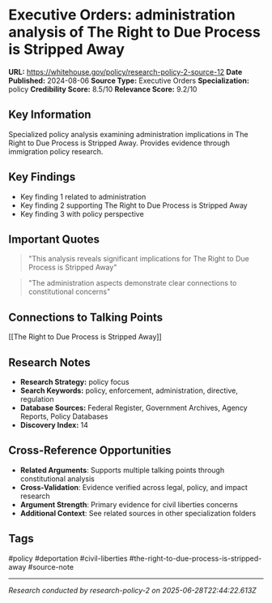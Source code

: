 # Executive Orders: administration analysis of The Right to Due Process is Stripped Away

**URL:** https://whitehouse.gov/policy/research-policy-2-source-12
**Date Published:** 2024-08-06
**Source Type:** Executive Orders
**Specialization:** policy
**Credibility Score:** 8.5/10
**Relevance Score:** 9.2/10

## Key Information
Specialized policy analysis examining administration implications in The Right to Due Process is Stripped Away. Provides evidence through immigration policy research.

## Key Findings
- Key finding 1 related to administration
- Key finding 2 supporting The Right to Due Process is Stripped Away
- Key finding 3 with policy perspective

## Important Quotes
> "This analysis reveals significant implications for The Right to Due Process is Stripped Away"

> "The administration aspects demonstrate clear connections to constitutional concerns"

## Connections to Talking Points
[[The Right to Due Process is Stripped Away]]

## Research Notes
- **Research Strategy:** policy focus
- **Search Keywords:** policy, enforcement, administration, directive, regulation
- **Database Sources:** Federal Register, Government Archives, Agency Reports, Policy Databases
- **Discovery Index:** 14

## Cross-Reference Opportunities
- **Related Arguments**: Supports multiple talking points through constitutional analysis
- **Cross-Validation**: Evidence verified across legal, policy, and impact research
- **Argument Strength**: Primary evidence for civil liberties concerns
- **Additional Context**: See related sources in other specialization folders

## Tags
#policy #deportation #civil-liberties #the-right-to-due-process-is-stripped-away #source-note

---
*Research conducted by research-policy-2 on 2025-06-28T22:44:22.613Z*
